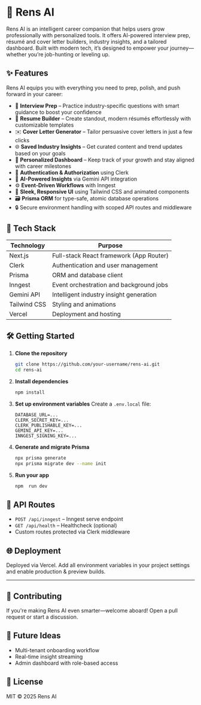 


# 🚀 Rens AI

Rens AI is an intelligent career companion that helps users grow professionally with personalized tools. It offers AI-powered interview prep, résumé and cover letter builders, industry insights, and a tailored dashboard. Built with modern tech, it’s designed to empower your journey—whether you’re job-hunting or leveling up.

## ✨ Features
 Rens AI equips you with everything you need to prep, polish, and push forward in your career:
  - 🧠 **Interview Prep** – Practice industry-specific questions with smart guidance to boost your confidence  
  - 📄 **Resume Builder** – Create standout, modern résumés effortlessly with customizable templates  
  - ✉️ **Cover Letter Generator** – Tailor persuasive cover letters in just a few clicks  
  - 🌐 **Saved Industry Insights** – Get curated content and trend updates based on your goals  
  - 🧭 **Personalized Dashboard** – Keep track of your growth and stay aligned with career milestones  
- 🔐 **Authentication & Authorization** using Clerk
- 🧠 **AI-Powered Insights** via Gemini API integration
- ⚙️ **Event-Driven Workflows** with Inngest
- 🌈 **Sleek, Responsive UI** using Tailwind CSS and animated components
- 🗃️ **Prisma ORM** for type-safe, atomic database operations
- 🔒 Secure environment handling with scoped API routes and middleware

## 🧩 Tech Stack

| Technology    | Purpose                                 |
|---------------|------------------------------------------|
| Next.js       | Full-stack React framework (App Router) |
| Clerk         | Authentication and user management       |
| Prisma        | ORM and database client                  |
| Inngest       | Event orchestration and background jobs  |
| Gemini API    | Intelligent industry insight generation  |
| Tailwind CSS  | Styling and animations                   |
| Vercel        | Deployment and hosting                   |

## 🛠️ Getting Started

1. **Clone the repository**
   ```bash
   git clone https://github.com/your-username/rens-ai.git
   cd rens-ai
   ```

2. **Install dependencies**
   ```bash
   npm install
   ```

3. **Set up environment variables**
   Create a `.env.local` file:

   ```env
   DATABASE_URL=...
   CLERK_SECRET_KEY=...
   CLERK_PUBLISHABLE_KEY=...
   GEMINI_API_KEY=...
   INNGEST_SIGNING_KEY=...
   ```

4. **Generate and migrate Prisma**
   ```bash
   npx prisma generate
   npx prisma migrate dev --name init
   ```

5. **Run your app**
   ```bash
   npm  run dev
   ```

## 📡 API Routes

- `POST /api/inngest` – Inngest serve endpoint
- `GET /api/health` – Healthcheck (optional)
- Custom routes protected via Clerk middleware

## 🌐 Deployment

Deployed via Vercel. Add all environment variables in your project settings and enable production & preview builds.

---

## 📌 Contributing

If you're making Rens AI even smarter—welcome aboard! Open a pull request or start a discussion.

## 🧠 Future Ideas

- Multi-tenant onboarding workflow
- Real-time insight streaming
- Admin dashboard with role-based access

## 📝 License

MIT © 2025 Rens AI



